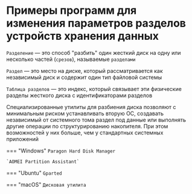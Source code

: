 # Примеры программ для изменения параметров разделов устройств хранения данных

`Разделение` — это способ "разбить" один жесткий диск на одну или несколько частей (`срезов`), называемые `разделами`

`Раздел` — это место на диске, который рассматривается как независимый диск и содержит один тип файловой системы

`Таблица разделов` — это индекс, который связывает эти физические разделы жесткого диска с идентификаторами разделов

Специализированные утилиты для разбиения диска позволяют с минимальным риском устанавливать вторую ОС, создавать независимый от системного тома раздел под данные или выполнять другие операции по
структурированию накопителя. При этом возможностей у них больше, чем у стандартных системных приложений

=== "Windows"
    `Paragon Hard Disk Manager`

    `AOMEI Partition Assistant`

=== "Ubuntu"
    `Gparted`

=== "macOS"
    `Дисковая утилита`
